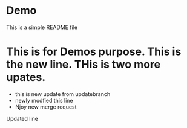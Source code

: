 # Demo

This is a simple README file

# This is for Demos purpose. This is the new line. THis is two more upates.


* this is new update from updatebranch
* newly modfied this line 
* Njoy new merge request

Updated line
